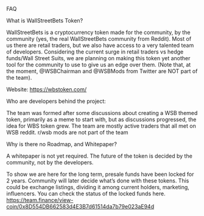 FAQ

What is WallStreetBets Token?

WallStreetBets is a cryptocurrency token made for the community, by the community (yes, the real WallStreetBets community from Reddit). Most of us there are retail traders, but we also have access to a very talented team of developers. Considering the current surge in retail traders vs hedge funds/Wall Street Suits, we are planning on making this token yet another tool for the community to use to give us an edge over them. (Note that, at the moment, @WSBChairman and @WSBMods from Twitter are NOT part of the team).

Website: https://wbstoken.com/

Who are developers behind the project:

The team was formed after some discussions about creating a WSB themed token, primarily as a meme to start with, but as discussions progressed, the idea for WBS token grew. The team are mostly active traders that all met on WSB reddit.
r/wsb mods are not part of the team

Why is there no Roadmap, and Whitepaper?

A whitepaper is not yet required. The future of the token is decided by the community, not by the developers.

To show we are here for the long term, presale funds have been locked for 2 years. Community will later decide what’s done with these tokens. This could be exchange listings, dividing it among current holders, marketing, influencers. You can check the status of the locked funds here. https://team.finance/view-coin/0x8D554DB662583d4E3B7d61514da7b79e023aE94d

